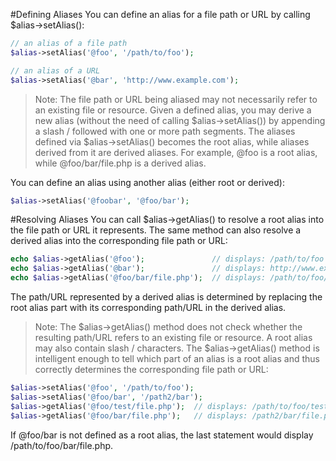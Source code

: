#Defining Aliases
You can define an alias for a file path or URL by calling $alias->setAlias():

```php
// an alias of a file path
$alias->setAlias('@foo', '/path/to/foo');

// an alias of a URL
$alias->setAlias('@bar', 'http://www.example.com');
```

> Note: The file path or URL being aliased may not necessarily refer to an existing file or resource.
Given a defined alias, you may derive a new alias (without the need of calling $alias->setAlias()) by appending a slash / followed with one or more path segments. The aliases defined via $alias->setAlias() becomes the root alias, while aliases derived from it are derived aliases. For example, @foo is a root alias, while @foo/bar/file.php is a derived alias.

You can define an alias using another alias (either root or derived):

```php
$alias->setAlias('@foobar', '@foo/bar');
```


#Resolving Aliases
You can call $alias->getAlias() to resolve a root alias into the file path or URL it represents. The same method can also resolve a derived alias into the corresponding file path or URL:

```php
echo $alias->getAlias('@foo');               // displays: /path/to/foo
echo $alias->getAlias('@bar');               // displays: http://www.example.com
echo $alias->getAlias('@foo/bar/file.php');  // displays: /path/to/foo/bar/file.php
```

The path/URL represented by a derived alias is determined by replacing the root alias part with its corresponding path/URL in the derived alias.

> Note: The $alias->getAlias() method does not check whether the resulting path/URL refers to an existing file or resource.
A root alias may also contain slash / characters. The $alias->getAlias() method is intelligent enough to tell which part of an alias is a root alias and thus correctly determines the corresponding file path or URL:

```php
$alias->setAlias('@foo', '/path/to/foo');
$alias->setAlias('@foo/bar', '/path2/bar');
$alias->getAlias('@foo/test/file.php');  // displays: /path/to/foo/test/file.php
$alias->getAlias('@foo/bar/file.php');   // displays: /path2/bar/file.php
```

If @foo/bar is not defined as a root alias, the last statement would display /path/to/foo/bar/file.php.